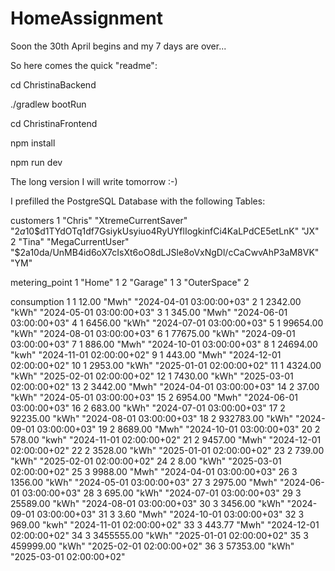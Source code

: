 # HomeAssignment
Soon the 30th April begins and my 7 days are over...

So here comes the quick "readme":

cd ChristinaBackend

./gradlew bootRun

cd ChristinaFrontend

npm install

npm run dev

The long version I will write tomorrow :-) 


I prefilled the PostgreSQL Database with the following Tables:

customers
1	"Chris"	"XtremeCurrentSaver"	"$2a$10$d1TYdOTq1df7GsiykUsyiuo4RyUYflIogkinfCi4KaLPdCE5etLnK"	"JX"
2	"Tina"	"MegaCurrentUser"	"$2a$10$da/UnMB4id6oX7cIsXt6oO8dLJSle8oVxNgDl/cCaCwvAhP3aM8VK"	"YM"


metering_point
1	"Home"	1
2	"Garage"	1
3	"OuterSpace"	2


consumption
1	1	12.00	"Mwh"	"2024-04-01 03:00:00+03"
2	1	2342.00	"kWh"	"2024-05-01 03:00:00+03"
3	1	345.00	"Mwh"	"2024-06-01 03:00:00+03"
4	1	6456.00	"kWh"	"2024-07-01 03:00:00+03"
5	1	99654.00	"kWh"	"2024-08-01 03:00:00+03"
6	1	77675.00	"kWh"	"2024-09-01 03:00:00+03"
7	1	886.00	"Mwh"	"2024-10-01 03:00:00+03"
8	1	24694.00	"kwh"	"2024-11-01 02:00:00+02"
9	1	443.00	"Mwh"	"2024-12-01 02:00:00+02"
10	1	2953.00	"kWh"	"2025-01-01 02:00:00+02"
11	1	4324.00	"kWh"	"2025-02-01 02:00:00+02"
12	1	7430.00	"kWh"	"2025-03-01 02:00:00+02"
13	2	3442.00	"Mwh"	"2024-04-01 03:00:00+03"
14	2	37.00	"kWh"	"2024-05-01 03:00:00+03"
15	2	6954.00	"Mwh"	"2024-06-01 03:00:00+03"
16	2	683.00	"kWh"	"2024-07-01 03:00:00+03"
17	2	92235.00	"kWh"	"2024-08-01 03:00:00+03"
18	2	932783.00	"kWh"	"2024-09-01 03:00:00+03"
19	2	8689.00	"Mwh"	"2024-10-01 03:00:00+03"
20	2	578.00	"kwh"	"2024-11-01 02:00:00+02"
21	2	9457.00	"Mwh"	"2024-12-01 02:00:00+02"
22	2	3528.00	"kWh"	"2025-01-01 02:00:00+02"
23	2	739.00	"kWh"	"2025-02-01 02:00:00+02"
24	2	8.00	"kWh"	"2025-03-01 02:00:00+02"
25	3	9988.00	"Mwh"	"2024-04-01 03:00:00+03"
26	3	1356.00	"kWh"	"2024-05-01 03:00:00+03"
27	3	2975.00	"Mwh"	"2024-06-01 03:00:00+03"
28	3	695.00	"kWh"	"2024-07-01 03:00:00+03"
29	3	25589.00	"kWh"	"2024-08-01 03:00:00+03"
30	3	3456.00	"kWh"	"2024-09-01 03:00:00+03"
31	3	3.60	"Mwh"	"2024-10-01 03:00:00+03"
32	3	969.00	"kwh"	"2024-11-01 02:00:00+02"
33	3	443.77	"Mwh"	"2024-12-01 02:00:00+02"
34	3	3455555.00	"kWh"	"2025-01-01 02:00:00+02"
35	3	459999.00	"kWh"	"2025-02-01 02:00:00+02"
36	3	57353.00	"kWh"	"2025-03-01 02:00:00+02"
